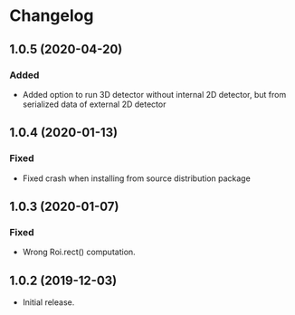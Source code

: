 # Changelog

## 1.0.5 (2020-04-20)
### Added
- Added option to run 3D detector without internal 2D detector, but from serialized data of external 2D detector

## 1.0.4 (2020-01-13)
### Fixed
- Fixed crash when installing from source distribution package

## 1.0.3 (2020-01-07)
### Fixed
- Wrong Roi.rect() computation.

## 1.0.2 (2019-12-03)
- Initial release.